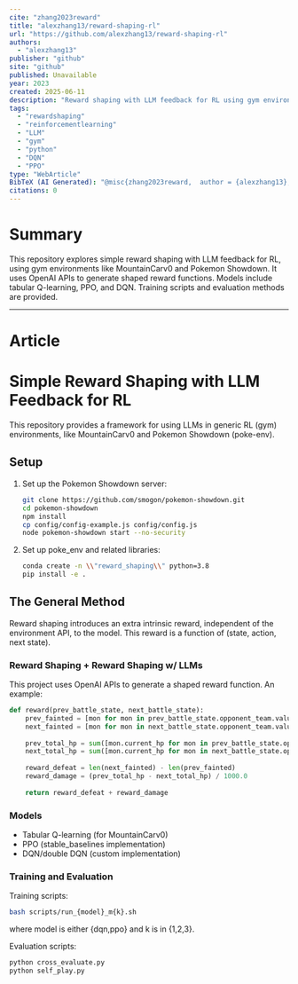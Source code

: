 ```yaml
---
cite: "zhang2023reward"
title: "alexzhang13/reward-shaping-rl"
url: "https://github.com/alexzhang13/reward-shaping-rl"
authors:
  - "alexzhang13"
publisher: "github"
site: "github"
published: Unavailable
year: 2023
created: 2025-06-11
description: "Reward shaping with LLM feedback for RL using gym environments. Includes training and evaluation scripts."
tags:
  - "rewardshaping"
  - "reinforcementlearning"
  - "LLM"
  - "gym"
  - "python"
  - "DQN"
  - "PPO"
type: "WebArticle"
BibTeX (AI Generated): "@misc{zhang2023reward,  author = {alexzhang13},  title = {reward-shaping-rl},  url = {https://github.com/alexzhang13/reward-shaping-rl},  year = {2023}}"
citations: 0
---
```

# Summary

This repository explores simple reward shaping with LLM feedback for RL, using gym environments like MountainCarv0 and Pokemon Showdown. It uses OpenAI APIs to generate shaped reward functions. Models include tabular Q-learning, PPO, and DQN. Training scripts and evaluation methods are provided.

----
# Article

# Simple Reward Shaping with LLM Feedback for RL

This repository provides a framework for using LLMs in generic RL (gym) environments, like MountainCarv0 and Pokemon Showdown (poke-env).

## Setup

1.  Set up the Pokemon Showdown server:

    ```bash
    git clone https://github.com/smogon/pokemon-showdown.git
    cd pokemon-showdown
    npm install
    cp config/config-example.js config/config.js
    node pokemon-showdown start --no-security
    ```

2.  Set up poke\_env and related libraries:

    ```bash
    conda create -n \\"reward_shaping\\" python=3.8
    pip install -e .
    ```

## The General Method

Reward shaping introduces an extra intrinsic reward, independent of the environment API, to the model. This reward is a function of (state, action, next state).

### Reward Shaping + Reward Shaping w/ LLMs

This project uses OpenAI APIs to generate a shaped reward function. An example:

```python
def reward(prev_battle_state, next_battle_state):
    prev_fainted = [mon for mon in prev_battle_state.opponent_team.values() if mon.fainted]
    next_fainted = [mon for mon in next_battle_state.opponent_team.values() if mon.fainted]
    
    prev_total_hp = sum([mon.current_hp for mon in prev_battle_state.opponent_team.values()])
    next_total_hp = sum([mon.current_hp for mon in next_battle_state.opponent_team.values()])
    
    reward_defeat = len(next_fainted) - len(prev_fainted)
    reward_damage = (prev_total_hp - next_total_hp) / 1000.0
    
    return reward_defeat + reward_damage
```

### Models

*   Tabular Q-learning (for MountainCarv0)
*   PPO (stable\_baselines implementation)
*   DQN/double DQN (custom implementation)

### Training and Evaluation

Training scripts:

```bash
bash scripts/run_{model}_m{k}.sh
```

where model is either {dqn,ppo} and k is in {1,2,3}.

Evaluation scripts:

```bash
python cross_evaluate.py
python self_play.py
```
